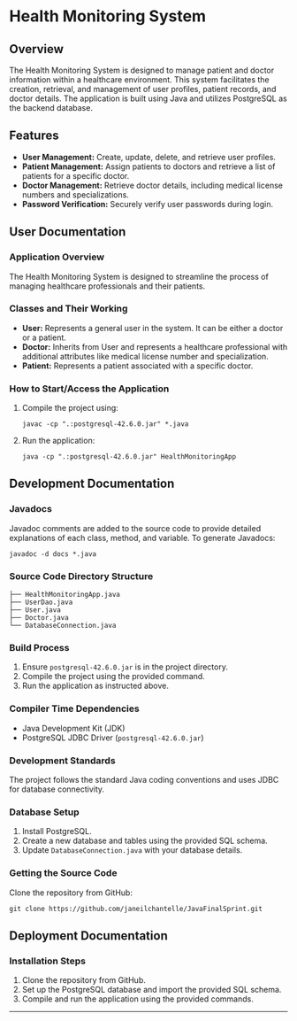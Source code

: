
# Health Monitoring System

## Overview

The Health Monitoring System is designed to manage patient and doctor information within a healthcare environment. This system facilitates the creation, retrieval, and management of user profiles, patient records, and doctor details. The application is built using Java and utilizes PostgreSQL as the backend database.

## Features

- **User Management:** Create, update, delete, and retrieve user profiles.
- **Patient Management:** Assign patients to doctors and retrieve a list of patients for a specific doctor.
- **Doctor Management:** Retrieve doctor details, including medical license numbers and specializations.
- **Password Verification:** Securely verify user passwords during login.

## User Documentation

### Application Overview

The Health Monitoring System is designed to streamline the process of managing healthcare professionals and their patients. 

### Classes and Their Working

- **User:** Represents a general user in the system. It can be either a doctor or a patient.
- **Doctor:** Inherits from User and represents a healthcare professional with additional attributes like medical license number and specialization.
- **Patient:** Represents a patient associated with a specific doctor.

### How to Start/Access the Application

1. Compile the project using:
    ```
    javac -cp ".:postgresql-42.6.0.jar" *.java
    ```
2. Run the application:
    ```
    java -cp ".:postgresql-42.6.0.jar" HealthMonitoringApp
    ```

## Development Documentation

### Javadocs

Javadoc comments are added to the source code to provide detailed explanations of each class, method, and variable. To generate Javadocs:

```
javadoc -d docs *.java
```

### Source Code Directory Structure

```
├── HealthMonitoringApp.java
├── UserDao.java
├── User.java
├── Doctor.java
└── DatabaseConnection.java
```

### Build Process

1. Ensure `postgresql-42.6.0.jar` is in the project directory.
2. Compile the project using the provided command.
3. Run the application as instructed above.

### Compiler Time Dependencies

- Java Development Kit (JDK)
- PostgreSQL JDBC Driver (`postgresql-42.6.0.jar`)

### Development Standards

The project follows the standard Java coding conventions and uses JDBC for database connectivity.

### Database Setup

1. Install PostgreSQL.
2. Create a new database and tables using the provided SQL schema.
3. Update `DatabaseConnection.java` with your database details.

### Getting the Source Code

Clone the repository from GitHub:

```
git clone https://github.com/janeilchantelle/JavaFinalSprint.git
```

## Deployment Documentation

### Installation Steps

1. Clone the repository from GitHub.
2. Set up the PostgreSQL database and import the provided SQL schema.
3. Compile and run the application using the provided commands.


---
